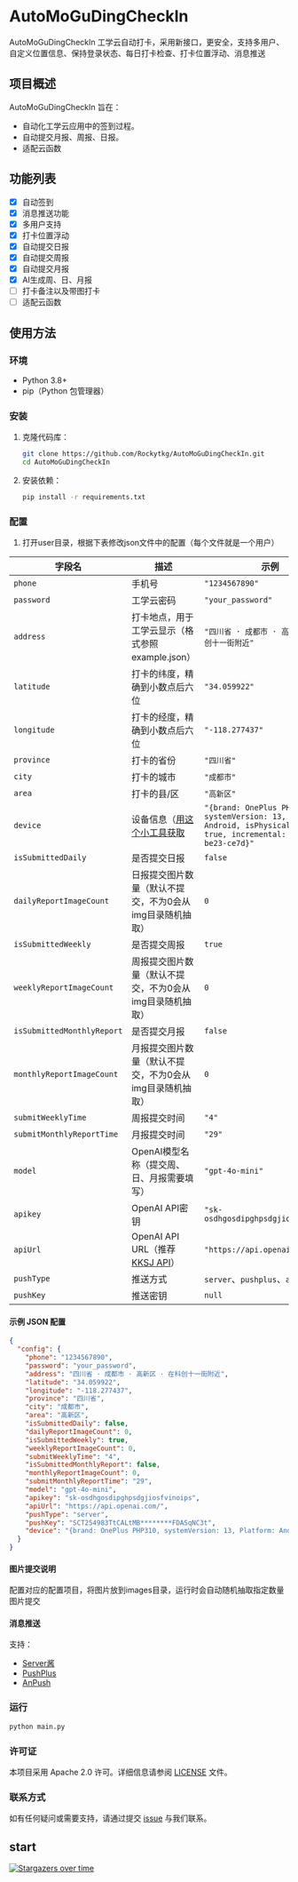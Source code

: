 # AutoMoGuDingCheckIn

AutoMoGuDingCheckIn 工学云自动打卡，采用新接口，更安全，支持多用户、自定义位置信息、保持登录状态、每日打卡检查、打卡位置浮动、消息推送

## 项目概述

AutoMoGuDingCheckIn 旨在：

- 自动化工学云应用中的签到过程。
- 自动提交月报、周报、日报。
- 适配云函数

## 功能列表

- [x] 自动签到
- [x] 消息推送功能
- [x] 多用户支持
- [x] 打卡位置浮动
- [x] 自动提交日报
- [x] 自动提交周报
- [x] 自动提交月报
- [x] AI生成周、日、月报
- [ ] 打卡备注以及带图打卡
- [ ] 适配云函数

## 使用方法

### 环境

- Python 3.8+
- pip（Python 包管理器）

### 安装

1. 克隆代码库：
    ```bash
    git clone https://github.com/Rockytkg/AutoMoGuDingCheckIn.git
    cd AutoMoGuDingCheckIn
    ```

2. 安装依赖：
    ```bash
    pip install -r requirements.txt
    ```

### 配置

1. 打开user目录，根据下表修改json文件中的配置（每个文件就是一个用户）

| 字段名                        | 描述                                                                   | 示例                                                                                                                         |
|----------------------------|----------------------------------------------------------------------|----------------------------------------------------------------------------------------------------------------------------|
| `phone`                    | 手机号                                                                  | `"1234567890"`                                                                                                             |
| `password`                 | 工学云密码                                                                | `"your_password"`                                                                                                          |
| `address`                  | 打卡地点，用于工学云显示（格式参照example.json）                                       | `"四川省 · 成都市 · 高新区 · 在科创十一街附近"`                                                                                             |
| `latitude`                 | 打卡的纬度，精确到小数点后六位                                                      | `"34.059922"`                                                                                                              |
| `longitude`                | 打卡的经度，精确到小数点后六位                                                      | `"-118.277437"`                                                                                                            |
| `province`                 | 打卡的省份                                                                | `"四川省"`                                                                                                                    |
| `city`                     | 打卡的城市                                                                | `"成都市"`                                                                                                                    |
| `area`                     | 打卡的县/区                                                               | `"高新区"`                                                                                                                    |
| `device`                   | 设备信息（[用这个小工具获取](https://www.123pan.com/s/rlqcVv-bQOPH.html)          | `"{brand: OnePlus PHP310, systemVersion: 13, Platform: Android, isPhysicalDevice: true, incremental: T.18b78b-be23-ce7d}"` |
| `isSubmittedDaily`         | 是否提交日报                                                               | `false`                                                                                                                    |
| `dailyReportImageCount`    | 日报提交图片数量（默认不提交，不为0会从img目录随机抽取）                                       | `0`                                                                                                                        |
| `isSubmittedWeekly`        | 是否提交周报                                                               | `true`                                                                                                                     |
| `weeklyReportImageCount`   | 周报提交图片数量（默认不提交，不为0会从img目录随机抽取）                                       | `0`                                                                                                                        |
| `isSubmittedMonthlyReport` | 是否提交月报                                                               | `false`                                                                                                                    |
| `monthlyReportImageCount`  | 月报提交图片数量（默认不提交，不为0会从img目录随机抽取）                                       | `0`                                                                                                                        |
| `submitWeeklyTime`         | 周报提交时间                                                               | `"4"`                                                                                                                      |
| `submitMonthlyReportTime`  | 月报提交时间                                                               | `"29"`                                                                                                                     |
| `model`                    | OpenAI模型名称（提交周、日、月报需要填写）                                             | `"gpt-4o-mini"`                                                                                                            |
| `apikey`                   | OpenAI API密钥                                                         | `"sk-osdhgosdipghpsdgjiosfvinoips"`                                                                                        |
| `apiUrl`                   | OpenAI API URL（推荐[KKSJ API](https://api.kksj.org/register?aff=1kzT)） | `"https://api.openai.com/"`                                                                                                |
| `pushType`                 | 推送方式                                                                 | `server`、`pushplus`、`anpush`                                                                                               |
| `pushKey`                  | 推送密钥                                                                 | `null`                                                                                                                     |

#### 示例 JSON 配置

```json
{
  "config": {
    "phone": "1234567890",
    "password": "your_password",
    "address": "四川省 · 成都市 · 高新区 · 在科创十一街附近",
    "latitude": "34.059922",
    "longitude": "-118.277437",
    "province": "四川省",
    "city": "成都市",
    "area": "高新区",
    "isSubmittedDaily": false,
    "dailyReportImageCount": 0,
    "isSubmittedWeekly": true,
    "weeklyReportImageCount": 0,
    "submitWeeklyTime": "4",
    "isSubmittedMonthlyReport": false,
    "monthlyReportImageCount": 0,
    "submitMonthlyReportTime": "29",
    "model": "gpt-4o-mini",
    "apikey": "sk-osdhgosdipghpsdgjiosfvinoips",
    "apiUrl": "https://api.openai.com/",
    "pushType": "server",
    "pushKey": "SCT254983TtCALtMB********FDASqNC3t",
    "device": "{brand: OnePlus PHP310, systemVersion: 13, Platform: Android, isPhysicalDevice: true, incremental: T.18b78b-be23-ce7d}"
  }
}
```

#### 图片提交说明

配置对应的配置项目，将图片放到images目录，运行时会自动随机抽取指定数量图片提交

#### 消息推送

支持：

- [Server酱](https://sct.ftqq.com/r/13600)
- [PushPlus](https://www.pushplus.plus/)
- [AnPush](https://anpush.com/)

### 运行

```bash
python main.py
```

### 许可证

本项目采用 Apache 2.0 许可。详细信息请参阅 [LICENSE](https://github.com/Rockytkg/AutoMoGuDingCheckIn/blob/main/LICENSE)
文件。

### 联系方式

如有任何疑问或需要支持，请通过提交 [issue](https://github.com/Rockytkg/AutoMoGuDingCheckIn/issues) 与我们联系。

## start

[![Stargazers over time](https://starchart.cc/Rockytkg/AutoMoGuDingCheckIn)](https://starchart.cc/Rockytkg/AutoMoGuDingCheckIn)